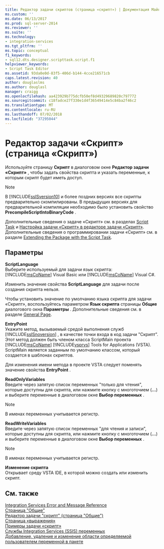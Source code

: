 ```yaml
---
title: Редактор задачи скриптов (страница «скрипт») | Документация Майкрософт
ms.custom: ''
ms.date: 06/13/2017
ms.prod: sql-server-2014
ms.reviewer: ''
ms.suite: ''
ms.technology:
- integration-services
ms.tgt_pltfrm: ''
ms.topic: conceptual
f1_keywords:
- sql12.dts.designer.scripttask.script.f1
helpviewer_keywords:
- Script Task Editor
ms.assetid: 93da0e0d-83f5-406d-b144-4cce216571cb
caps.latest.revision: 40
author: douglaslms
ms.author: douglasl
manager: craigg
ms.openlocfilehash: aa423929b775dcfb50ef8d49329689820c797772
ms.sourcegitcommit: c18fadce27f330e1d4f36549414e5c84ba2f46c2
ms.translationtype: MT
ms.contentlocale: ru-RU
ms.lasthandoff: 07/02/2018
ms.locfileid: "37295044"
---
```

# <a name="script-task-editor-script-page"></a>Редактор задачи «Скрипт» (страница «Скрипт»)
  Используйте страницу **Скрипт** в диалоговом окне **Редактор задачи «Скрипт»** , чтобы задать свойства скрипта и указать переменные, к которым скрипт будет иметь доступ.  
  
> [!NOTE]  
>  В [!INCLUDE[ssISversion10](../includes/ssisversion10-md.md)] и более поздних версиях все скрипты предварительно скомпилированы. В предыдущих версиях для предварительной компиляции необходимо было установить свойство **PrecompileScriptIntoBinaryCode** .  
  
 Дополнительные сведения о задаче «Скрипт» см. в разделах [Script Task](control-flow/script-task.md) и [Настройка задачи «Скрипт» в редакторе задачи «Скрипт»](extending-packages-scripting/task/configuring-the-script-task-in-the-script-task-editor.md). Дополнительные сведения о программировании задачи «Скрипт» см. в разделе [Extending the Package with the Script Task](extending-packages-scripting/task/extending-the-package-with-the-script-task.md).  
  
## <a name="options"></a>Параметры  
 **ScriptLanguage**  
 Выберите используемый для задачи язык скрипта: [!INCLUDE[msCoName](../includes/msconame-md.md)] Visual Basic или [!INCLUDE[msCoName](../includes/msconame-md.md)] Visual C#.  
  
 Изменить значение свойства **ScriptLanguage** для задачи после создания скрипта нельзя.  
  
 Чтобы установить значение по умолчанию языка скрипта для задачи «Скрипт», воспользуйтесь параметром **Язык скрипта** страницы **Общие** диалогового окна **Параметры** . Дополнительные сведения см. в разделе [General Page](general-page-of-integration-services-designers-options.md).  
  
 **EntryPoint**  
 Укажите метод, вызываемый средой выполнения служб [!INCLUDE[ssISnoversion](../includes/ssisnoversion-md.md)] , в качестве точки входа в код задачи "Скрипт". Этот метод должен быть членом класса ScriptMain проекта [!INCLUDE[msCoName](../includes/msconame-md.md)] [!INCLUDE[vsprvs](../includes/vsprvs-md.md)] Tools for Applications (VSTA). ScriptMain является заданным по умолчанию классом, который создается в шаблонах скриптов.  
  
 Для изменения имени метода в проекте VSTA следует поменять значение свойства **EntryPoint** .  
  
 **ReadOnlyVariables**  
 Введите через запятую список переменных "только для чтения", которые доступны для скрипта, или нажмите кнопку с многоточием (**…**) и выберите переменные в диалоговом окне **Выбор переменных** .  
  
> [!NOTE]  
>  В именах переменных учитывается регистр.  
  
 **ReadWriteVariables**  
 Введите через запятую список переменных "для чтения и записи", которые доступны для скрипта, или нажмите кнопку с многоточием (**…**) и выберите переменные в диалоговом окне **Выбор переменных** .  
  
> [!NOTE]  
>  В именах переменных учитывается регистр.  
  
 **Изменение скрипта**  
 Открывает среду VSTA IDE, в которой можно создать или изменить скрипт.  
  
## <a name="see-also"></a>См. также  
 [Integration Services Error and Message Reference](../../2014/integration-services/integration-services-error-and-message-reference.md)   
 [Страница "Общие"](general-page-of-integration-services-designers-options.md)   
 [Редактор задачи "скрипт" &#40;страница "Общие"&#41;](../../2014/integration-services/script-task-editor-general-page.md)   
 [Страница «выражения»](expressions/expressions-page.md)   
 [Примеры задачи «скрипт»](extending-packages-scripting-task-examples/script-task-examples.md)   
 [Службы Integration Services &#40;SSIS&#41; переменных](integration-services-ssis-variables.md)   
 [Добавление, удаление и изменение области определяемой пользователем переменной в пакете](../../2014/integration-services/add-delete-change-scope-of-user-defined-variable-in-a-package.md)  
  
  
